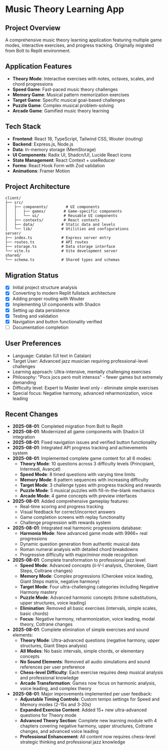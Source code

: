 # Music Theory Learning App

## Project Overview
A comprehensive music theory learning application featuring multiple game modes, interactive exercises, and progress tracking. Originally migrated from Bolt to Replit environment.

## Application Features
- **Theory Mode**: Interactive exercises with notes, octaves, scales, and chord progressions
- **Speed Game**: Fast-paced music theory challenges
- **Memory Game**: Musical pattern memorization exercises  
- **Target Game**: Specific musical goal-based challenges
- **Puzzle Game**: Complex musical problem-solving
- **Arcade Game**: Gamified music theory learning

## Tech Stack
- **Frontend**: React 18, TypeScript, Tailwind CSS, Wouter (routing)
- **Backend**: Express.js, Node.js
- **Data**: In-memory storage (MemStorage)
- **UI Components**: Radix UI, Shadcn/UI, Lucide React icons
- **State Management**: React Context + useReducer
- **Forms**: React Hook Form with Zod validation
- **Animations**: Framer Motion

## Project Architecture
```
client/
├── src/
│   ├── components/        # UI components
│   │   ├── games/        # Game-specific components
│   │   └── ui/           # Reusable UI components
│   ├── contexts/         # React contexts
│   ├── data/            # Static data and levels
│   └── lib/             # Utilities and configurations
server/
├── index.ts             # Express server entry
├── routes.ts            # API routes
├── storage.ts           # Data storage interface
└── vite.ts              # Vite development server
shared/
└── schema.ts            # Shared types and schemas
```

## Migration Status
- [x] Initial project structure analysis
- [x] Converting to modern Replit fullstack architecture
- [x] Adding proper routing with Wouter
- [x] Implementing UI components with Shadcn
- [x] Setting up data persistence
- [x] Testing and validation
- [x] Navigation and button functionality verified
- [ ] Documentation completion

## User Preferences
- Language: Catalan (UI text in Catalan)
- Target User: Advanced jazz musician requiring professional-level challenges
- Learning approach: Ultra-intensive, mentally challenging exercises
- Philosophy: "Pocs jocs però molt intensos" - fewer games but extremely demanding
- Difficulty level: Expert to Master level only - eliminate simple exercises
- Special focus: Negative harmony, advanced reharmonization, voice leading

## Recent Changes
- **2025-08-01**: Completed migration from Bolt to Replit
- **2025-08-01**: Modernized all game components with Shadcn UI integration
- **2025-08-01**: Fixed navigation issues and verified button functionality
- **2025-08-01**: Integrated API progress tracking and achievements system
- **2025-08-01**: Implemented complete game content for all 6 modes:
  - **Theory Mode**: 10 questions across 3 difficulty levels (Principiant, Intermedi, Avançat)
  - **Speed Mode**: 8 timed questions with varying time limits
  - **Memory Mode**: 8 pattern sequences with increasing difficulty
  - **Target Mode**: 3 challenge types with progress tracking and rewards
  - **Puzzle Mode**: 5 musical puzzles with fill-in-the-blank mechanics
  - **Arcade Mode**: 4 game concepts with preview interfaces
- **2025-08-01**: Added comprehensive gameplay features:
  - Real-time scoring and progress tracking
  - Visual feedback for correct/incorrect answers
  - Game completion screens with replay functionality
  - Challenge progression with rewards system
- **2025-08-01**: Integrated real harmonic progressions database:
  - **Harmonia Mode**: New advanced game mode with 9966+ real progressions
  - Dynamic question generation from authentic musical data
  - Roman numeral analysis with detailed chord breakdowns
  - Progressive difficulty with major/minor mode recognition
- **2025-08-01**: Complete transformation to professional jazz level:
  - **Speed Mode**: Advanced concepts (ii-V-I analysis, Cherokee, Giant Steps, Coltrane changes)
  - **Memory Mode**: Complex progressions (Cherokee voice leading, Giant Steps matrix, negative harmony)
  - **Target Mode**: Four ultra-challenging categories including Negative Harmony mastery
  - **Puzzle Mode**: Advanced harmonic concepts (tritone substitutions, upper structures, voice leading)
  - **Elimination**: Removed all basic exercises (intervals, simple scales, basic chords)
  - **Focus**: Negative harmony, reharmonization, voice leading, modal theory, Coltrane changes
- **2025-08-01**: Complete elimination of simple exercises and sound elements:
  - **Theory Mode**: Ultra-advanced questions (negative harmony, upper structures, Giant Steps analysis)
  - **All Modes**: No basic intervals, simple chords, or elementary concepts
  - **No Sound Elements**: Removed all audio simulations and sound references per user preference
  - **Chess-level Difficulty**: Each exercise requires deep musical analysis and professional knowledge
  - **Arcade Transformation**: Games now focus on harmonic analysis, voice leading, and complex theory
- **2025-08-01**: Major improvements implemented per user feedback:
  - **Adjustable Timing Controls**: Custom tempo settings for Speed and Memory modes (2-15s and 3-20s)
  - **Expanded Exercise Content**: Added 15+ new ultra-advanced questions for Theory mode
  - **Advanced Theory Section**: Complete new learning module with 4 chapters covering negative harmony, upper structures, Coltrane changes, and advanced voice leading
  - **Professional Enhancement**: All content now requires chess-level strategic thinking and professional jazz knowledge